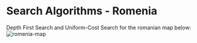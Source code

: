 # Search Algorithms - Romenia
Depth First Search and Uniform-Cost Search for the romanian map below: 
![romenia-map](https://user-images.githubusercontent.com/88439122/144261670-d2bd8f78-db6e-4e91-a529-56a096033eb9.png)
